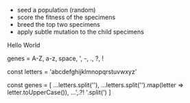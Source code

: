 * seed a population (random)
* score the fitness of the specimens
* breed the top two specimens
* apply subtle mutation to the child specimens

Hello World

genes = A-Z, a-z, space, ', -, ., ?, !

const letters = 'abcdefghijklmnopqrstuvwxyz'

const genes = [
  ...letters.split(''),
  ...letters.split('').map(letter => letter.toUpperCase()),
  ...',.?! '.split(')
]
